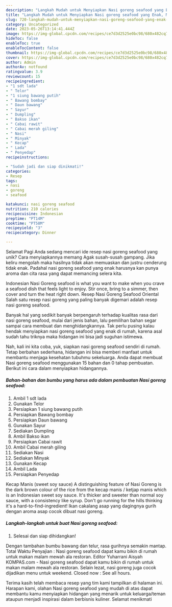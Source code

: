 ```yaml
---
description: "Langkah Mudah untuk Menyiapkan Nasi goreng seafood yang Enak, Mantap"
title: "Langkah Mudah untuk Menyiapkan Nasi goreng seafood yang Enak, Mantap"
slug: 720-langkah-mudah-untuk-menyiapkan-nasi-goreng-seafood-yang-enak-mantap
category: Uncategorized
date: 2023-05-26T13:14:41.444Z
image: https://img-global.cpcdn.com/recipes/ce7d3d2525e0bc98/680x482cq70/nasi-goreng-seafood-foto-resep-utama.jpg
hideToc: false
enableToc: true
enableTocContent: false
thumbnail: https://img-global.cpcdn.com/recipes/ce7d3d2525e0bc98/680x482cq70/nasi-goreng-seafood-foto-resep-utama.jpg
cover: https://img-global.cpcdn.com/recipes/ce7d3d2525e0bc98/680x482cq70/nasi-goreng-seafood-foto-resep-utama.jpg
author: Admin
authorAv: notfound
ratingvalue: 3.9
reviewcount: 15
recipeingredient:
- "1 sdt lada"
- " Telor"
- "1 siung bawang putih"
- " Bawang bombay"
- " Daun bawang"
- " Sayur"
- " Dumpling"
- " Bakso ikan"
- " Cabai rawit"
- " Cabai merah giling"
- " Nasi"
- " Minyak"
- " Kecap"
- " Lada"
- " Penyedap"
recipeinstructions:

- "Sudah jadi dan siap dinikmati!"
categories:
- Resep
tags:
- nasi
- goreng
- seafood

katakunci: nasi goreng seafood 
nutrition: 210 calories
recipecuisine: Indonesian
preptime: "PT14M"
cooktime: "PT58M"
recipeyield: "3"
recipecategory: Dinner

---
```



Selamat Pagi Anda sedang mencari ide resep nasi goreng seafood yang unik? Cara menyiapkannya memang Agak susah-susah gampang. Jika keliru mengolah maka hasilnya tidak akan memuaskan dan justru cenderung tidak enak. Padahal nasi goreng seafood yang enak harusnya kan punya aroma dan cita rasa yang dapat memancing selera kita.


Indonesian Nasi Goreng seafood is what you want to make when you crave a seafood dish that feels light to enjoy. Stir once, bring to a simmer, then cover and turn the heat right down. Resep Nasi Goreng Seafood Oriental Salah satu resep nasi goreng yang paling banyak digemari adalah resep nasi goreng seafood.

Banyak hal yang sedikit banyak berpengaruh terhadap kualitas rasa dari nasi goreng seafood, mulai dari jenis bahan, lalu pemilihan bahan segar sampai cara membuat dan menghidangkannya. Tak perlu pusing kalau hendak menyiapkan nasi goreng seafood yang enak di rumah, karena asal sudah tahu triknya maka hidangan ini bisa jadi suguhan istimewa.


Nah, kali ini kita coba, yuk, siapkan nasi goreng seafood sendiri di rumah. Tetap berbahan sederhana, hidangan ini bisa memberi manfaat untuk membantu menjaga kesehatan tubuhmu sekeluarga. Anda dapat membuat Nasi goreng seafood menggunakan 15 bahan dan 0 tahap pembuatan. Berikut ini cara dalam menyiapkan hidangannya.

<!--inarticleads1-->

##### Bahan-bahan dan bumbu yang harus ada dalam pembuatan Nasi goreng seafood:

1. Ambil 1 sdt lada
1. Gunakan  Telor
1. Persiapkan 1 siung bawang putih
1. Persiapkan  Bawang bombay
1. Persiapkan  Daun bawang
1. Gunakan  Sayur
1. Sediakan  Dumpling
1. Ambil  Bakso ikan
1. Persiapkan  Cabai rawit
1. Ambil  Cabai merah giling
1. Sediakan  Nasi
1. Sediakan  Minyak
1. Gunakan  Kecap
1. Ambil  Lada
1. Persiapkan  Penyedap


Kecap Manis (sweet soy sauce) A distinguishing feature of Nasi Goreng is the dark brown colour of the rice from the kecap manis / ketjap manis which is an Indonesian sweet soy sauce. It&#39;s thicker and sweeter than normal soy sauce, with a consistency like syrup. Don&#39;t go running for the hills thinking it&#39;s a hard-to-find-ingredient! Ikan cakalang asap yang dagingnya gurih dengan aroma asap cocok dibuat nasi goreng. 

<!--inarticleads2-->

##### Langkah-langkah untuk buat Nasi goreng seafood:


1. Selesai dan siap dihidangkan!

Dengan tambahan bumbu bawang dan telur, rasa gurihnya semakin mantap. Total Waktu Penyajian : Nasi goreng seafood dapat kamu bikin di rumah untuk makan malam mewah ala restoran. Editor Yuharrani Aisyah KOMPAS.com - Nasi goreng seafood dapat kamu bikin di rumah untuk makan malam mewah ala restoran. Selain lezat, nasi goreng juga cocok dijadikan menu untuk weekend. Closed now : See all hours. 

Terima kasih telah membaca resep yang tim kami tampilkan di halaman ini. Harapan kami, olahan Nasi goreng seafood yang mudah di atas dapat membantu kamu menyiapkan hidangan yang menarik untuk keluarga/teman ataupun menjadi inspirasi dalam berbisnis kuliner. Selamat menikmati
